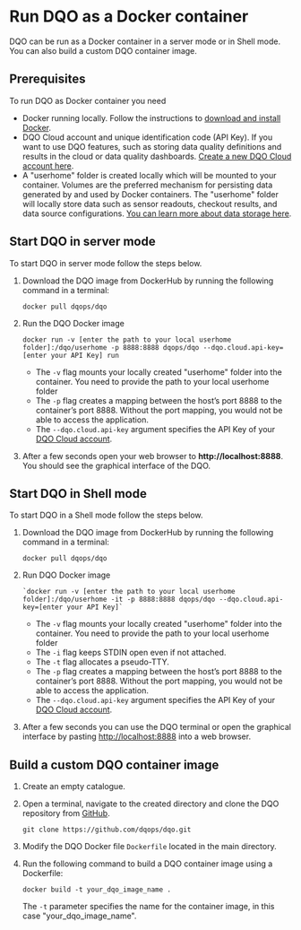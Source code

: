 # Run DQO as a Docker container

DQO can be run as a Docker container in a server mode or in Shell mode. You can also build a custom DQO container image.   

## Prerequisites

To run DQO as Docker container you need

- Docker running locally. Follow the instructions to [download and install Docker](https://docs.docker.com/get-docker/).
- DQO Cloud account and unique identification code (API Key). If you want to use DQO features, such as storing data quality
    definitions and results in the cloud or data quality dashboards. [Create a new DQO Cloud account here](https://cloud.dqo.ai/registration).
- A "userhome" folder is created locally which will be mounted to your container. Volumes are the preferred mechanism for persisting data generated
    by and used by Docker containers. The "userhome" folder will locally store data such as sensor readouts, checkout results, and data source configurations.
    [You can learn more about data storage here](../../dqo-concepts/data-storage/data-storage.md).

## Start DQO in server mode

To start DQO in server mode follow the steps below.

1. Download the DQO image from DockerHub by running the following command in a terminal: 

    ```
    docker pull dqops/dqo
    ```

2. Run the DQO Docker image 
    ```
    docker run -v [enter the path to your local userhome folder]:/dqo/userhome -p 8888:8888 dqops/dqo --dqo.cloud.api-key=[enter your API Key] run
    ```

    - The `-v` flag mounts your locally created "userhome" folder into the container. You need to provide the path to your local userhome folder
    - The `-p` flag creates a mapping between the host’s port 8888 to the container’s port 8888. Without the port mapping, you would not be able to access the application.
    - The `--dqo.cloud.api-key` argument specifies the API Key of your [DQO Cloud account](https://cloud.dqo.ai/registration).

3. After a few seconds open your web browser to **http://localhost:8888**. You should see the graphical interface of the DQO.


## Start DQO in Shell mode

To start DQO in a Shell mode follow the steps below.

1. Download the DQO image from DockerHub by running the following command in a terminal:

    ```
    docker pull dqops/dqo
    ```

2. Run DQO Docker image

    ```
    `docker run -v [enter the path to your local userhome folder]:/dqo/userhome -it -p 8888:8888 dqops/dqo --dqo.cloud.api-key=[enter your API Key]`
    ```

   - The `-v` flag mounts your locally created "userhome" folder into the container. You need to provide the path to your local userhome folder
   - The `-i` flag keeps STDIN open even if not attached.
   - The `-t` flag allocates a pseudo-TTY.
   - The `-p` flag creates a mapping between the host’s port 8888 to the container’s port 8888. Without the port mapping, you would not be able to access the application.
   - The `--dqo.cloud.api-key` argument specifies the API Key of your [DQO Cloud account](https://cloud.dqo.ai/registration).

3. After a few seconds you can use the DQO terminal or open the graphical interface by pasting [http://localhost:8888](http://localhost:8888) into a web browser. 

## Build a custom DQO container image

1. Create an empty catalogue. 
2. Open a terminal, navigate to the created directory and clone the DQO repository from [GitHub](https://github.com/dqops/dqo).
    
    ```
    git clone https://github.com/dqops/dqo.git
    ```

3. Modify the DQO Docker file `Dockerfile` located in the main directory.

4. Run the following command to build a DQO container image using a Dockerfile:

    ```
    docker build -t your_dqo_image_name .
    ```
   
    The `-t` parameter specifies the name for the container image, in this case "your_dqo_image_name".



